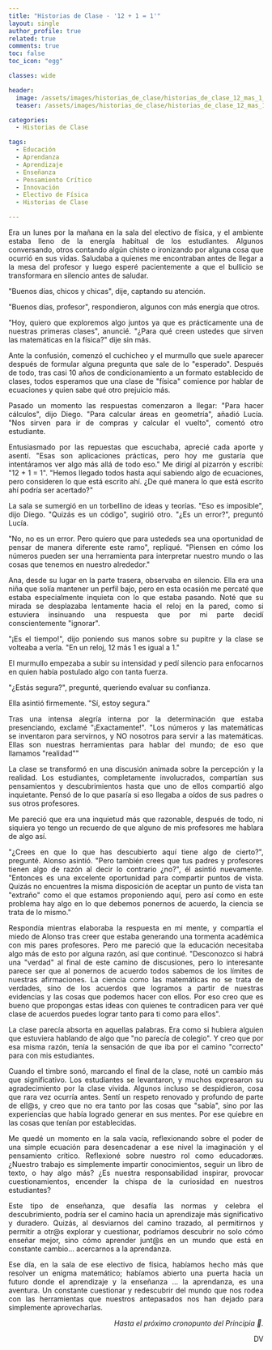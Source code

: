 ```yaml
---
title: "Historias de Clase - '12 + 1 = 1'"
layout: single
author_profile: true
related: true
comments: true
toc: false
toc_icon: "egg"

classes: wide

header:
  image: /assets/images/historias_de_clase/historias_de_clase_12_mas_1_igual_1.png
  teaser: /assets/images/historias_de_clase/historias_de_clase_12_mas_1_igual_1.png

categories:
  - Historias de Clase

tags:
  - Educación
  - Aprendanza
  - Aprendizaje
  - Enseñanza
  - Pensamiento Crítico
  - Innovación
  - Electivo de Física
  - Historias de Clase

---
```

<div align="justify" markdown="1">
Era un lunes por la mañana en la sala del electivo de física, y el ambiente estaba lleno de la energía habitual de los estudiantes. Algunos conversando, otros contando algún chiste o ironizando por alguna cosa que ocurrió en sus vidas. Saludaba a quienes me encontraban antes de llegar a la mesa del profesor y luego esperé pacientemente a que el bullicio se transformara en silencio antes de saludar.

"Buenos días, chicos y chicas", dije, captando su atención.

"Buenos días, profesor", respondieron, algunos con más energía que otros.

"Hoy, quiero que exploremos algo juntos ya que es prácticamente una de nuestras primeras clases", anuncié. "¿Para qué creen ustedes que sirven las matemáticas en la física?" dije sin más.

Ante la confusión, comenzó el cuchicheo y el murmullo que suele aparecer después de formular alguna pregunta que sale de lo "esperado". Después de todo, tras casi 10 años de condicionamiento a un formato establecido de clases, todos esperamos que una clase de "física" comience por hablar de ecuaciones y quien sabe qué otro prejuicio más. 

Pasado un momento las respuestas comenzaron a llegar: "Para hacer cálculos", dijo Diego. "Para calcular áreas en geometría", añadió Lucía. "Nos sirven para ir de compras y calcular el vuelto", comentó otro estudiante.

Entusiasmado por las repuestas que escuchaba, aprecié cada aporte y asentí. "Esas son aplicaciones prácticas, pero hoy me gustaría que intentáramos ver algo más allá de todo eso." Me dirigí al pizarrón y escribí: "12 + 1 = 1". "Hemos llegado todos hasta aquí sabiendo algo de ecuaciones, pero consideren lo que está escrito ahí. ¿De qué manera lo que está escrito ahí podría ser acertado?"

La sala se sumergió en un torbellino de ideas y teorías. "Eso es imposible", dijo Diego. "Quizás es un código", sugirió otro. "¿Es un error?", preguntó Lucía.

"No, no es un error. Pero quiero que para ustededs sea una oportunidad de pensar de manera diferente este ramo", repliqué. "Piensen en cómo los números pueden ser una herramienta para interpretar nuestro mundo o las cosas que tenemos en nuestro alrededor."

Ana, desde su lugar en la parte trasera, observaba en silencio. Ella era una niña que solía mantener un perfil bajo, pero en esta ocasión me percaté que estaba especialmente inquieta con lo que estaba pasando. Noté que su mirada se desplazaba lentamente hacia el reloj en la pared, como si estuviera insinuando una respuesta que por mi parte decidí conscientemente "ignorar".

"¡Es el tiempo!", dijo poniendo sus manos sobre su pupitre y la clase se volteaba a verla. "En un reloj, 12 más 1 es igual a 1."

El murmullo empezaba a subir su intensidad y pedí silencio para enfocarnos en quien había postulado algo con tanta fuerza.

"¿Estás segura?", pregunté, queriendo evaluar su confianza.

Ella asintió firmemente. "Sí, estoy segura."

Tras una intensa alegría interna por la determinación que estaba presenciando, exclamé "¡Exactamente!". "Los números y las matemáticas se inventaron para servirnos, y NO nosotros para servir a las matemáticas. Ellas son nuestras herramientas para hablar del mundo; de eso que llamamos "realidad""

La clase se transformó en una discusión animada sobre la percepción y la realidad. Los estudiantes, completamente involucrados, compartían sus pensamientos y descubrimientos hasta que uno de ellos compartió algo inquietante. Pensó de lo que pasaría si eso llegaba a oídos de sus padres o sus otros profesores. 

Me pareció que era una inquietud más que razonable, después de todo, ni siquiera yo tengo un recuerdo de que alguno de mis profesores me hablara de algo así. 

"¿Crees en que lo que has descubierto aquí tiene algo de cierto?", pregunté. Alonso asintió. "Pero también crees que tus padres y profesores tienen algo de razón al decir lo contrario ¿no?", él asintió nuevamente. "Entonces es una excelente oportunidad para compartir puntos de vista. Quizás no encuentres la misma disposición de aceptar un punto de vista tan "extraño" como el que estamos proponiendo aquí, pero así como en este problema hay algo en lo que debemos ponernos de acuerdo, la ciencia se trata de lo mismo." 

Respondía mientras elaboraba la respuesta en mi mente, y compartía el miedo de Alonso tras creer que estaba generando una tormenta académica con mis pares profesores. Pero me pareció que la educación necesitaba algo más de esto por alguna razón, así que continué. "Desconozco si habrá una "verdad" al final de este camino de discusiones, pero lo interesante parece ser que al ponernos de acuerdo todos sabemos de los límites de nuestras afirmaciones. La ciencia como las matemáticas no se trata de verdades, sino de los acuerdos que logramos a partir de nuestras evidencias y las cosas que podemos hacer con ellos. Por eso creo que es bueno que propongas estas ideas con quienes te contradicen para ver qué clase de acuerdos puedes lograr tanto para ti como para ellos". 

La clase parecía absorta en aquellas palabras. Era como si hubiera alguien que estuviera hablando de algo que "no parecía de colegio". Y creo que por esa misma razón, tenía la sensación de que iba por el camino "correcto" para con mis estudiantes. 

Cuando el timbre sonó, marcando el final de la clase, noté un cambio más que significativo. Los estudiantes se levantaron, y muchos expresaron su agradecimiento por la clase vivida. Algunos incluso se despidieron, cosa que rara vez ocurría antes. Sentí un respeto renovado y profundo de parte de ell@s, y creo que no era tanto por las cosas que "sabía", sino por las experiencias que había logrado generar en sus mentes. Por ese quiebre en las cosas que tenían por establecidas.

Me quedé un momento en la sala vacía, reflexionando sobre el poder de una simple ecuación para desencadenar a ese nivel la imaginación y el pensamiento crítico. Reflexioné sobre nuestro rol como educadoræs. ¿Nuestro trabajo es simplemente impartir conocimientos, seguir un libro de texto, o hay algo más? ¿Es nuestra responsabilidad inspirar, provocar cuestionamientos, encender la chispa de la curiosidad en nuestros estudiantes?

Este tipo de enseñanza, que desafía las normas y celebra el descubrimiento, podría ser el camino hacia un aprendizaje más significativo y duradero. Quizás, al desviarnos del camino trazado, al permitirnos y permitir a otr@s explorar y cuestionar, podríamos descubrir no solo cómo enseñar mejor, sino cómo aprender junt@s en un mundo que está en constante cambio... acercarnos a la aprendanza.

Ese día, en la sala de ese electivo de física, habíamos hecho más que resolver un enigma matemático; habíamos abierto una puerta hacia un futuro donde el aprendizaje y la enseñanza ... la aprendanza, es una aventura. Un constante cuestionar y redescubrir del mundo que nos rodea con las herramientas que nuestros antepasados nos han dejado para simplemente aprovecharlas.

<div align="right" markdown="1">

_Hasta el próximo cronopunto del Principia 🥚._

DV

</div>


</div>
